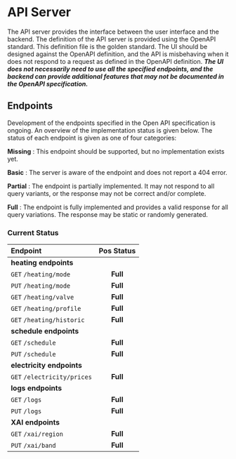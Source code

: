 # API Server
The API server provides the interface between the user interface and the backend. The definition of the API server is provided using the OpenAPI standard. This definition file is the golden standard. The UI should be designed against the OpenAPI definition, and the API is misbehaving when it does not respond to a request as defined in the OpenAPI definition. ***The UI does not necessarily need to use all the specified endpoints, and the backend can provide additional features that may not be documented in the OpenAPI specification.***


## Endpoints
Development of the endpoints specified in the Open API specification is ongoing. An overview of the implementation status is given below. The status of each endpoint is given as one of four categories:

**Missing**
: This endpoint should be supported, but no implementation exists yet.

**Basic**
: The server is aware of the endpoint and does not report a 404 error.

**Partial**
: The endpoint is partially implemented. It may not respond to all query variants, or the response may not be correct and/or complete.

**Full**
: The endpoint is fully implemented and provides a valid response for all query variations. The response may be static or randomly generated.

### Current Status

| Endpoint                    | Pos Status | 
|:----------------------------|:----------:|
| **heating endpoints**       |
| `GET` `/heating/mode`       |  **Full**  |
| `PUT` `/heating/mode`       |  **Full**  |
| `GET` `/heating/valve`      |  **Full**  |
| `GET` `/heating/profile`    |  **Full**  |
| `GET` `/heating/historic`   |  **Full**  |
| **schedule endpoints**      |
| `GET` `/schedule`           |  **Full**  |
| `PUT` `/schedule`           |  **Full**  |
| **electricity endpoints**   |
| `GET` `/electricity/prices` |  **Full**  |
| **logs endpoints**          |
| `GET` `/logs`               |  **Full**  |
| `PUT` `/logs`               |  **Full**  |
| **XAI endpoints**           |
| `GET` `/xai/region`         |  **Full**  |
| `PUT` `/xai/band`           |  **Full**  |

